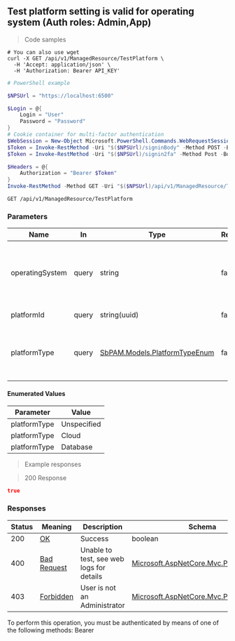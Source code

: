 
## Test platform setting is valid for operating system (Auth roles: Admin,App)

<a id="opIdTestPlatformAsync"></a>

> Code samples

```shell
# You can also use wget
curl -X GET /api/v1/ManagedResource/TestPlatform \
  -H 'Accept: application/json' \
  -H 'Authorization: Bearer API_KEY'

```

```powershell
# PowerShell example

$NPSUrl = "https://localhost:6500"

$Login = @{
    Login = "User"
    Password = "Password"
}
# Cookie container for multi-factor authentication
$WebSession = New-Object Microsoft.PowerShell.Commands.WebRequestSession
$Token = Invoke-RestMethod -Uri "$($NPSUrl)/signinBody" -Method POST -Body (ConvertTo-Json $Login) -WebSession $WebSession -ContentType "application/json"
$Token = Invoke-RestMethod -Uri "$($NPSUrl)/signin2fa" -Method Post -Body $MfaCode -Headers @{Authorization = "Bearer $Token"} -WebSession $WebSession -ContentType "application/json"

$Headers = @{
    Authorization = "Bearer $Token"
}
Invoke-RestMethod -Method GET -Uri "$($NPSUrl)/api/v1/ManagedResource/TestPlatform -Headers $Headers -ContentType "application/json"
```

`GET /api/v1/ManagedResource/TestPlatform`

<h3 id="test-platform-setting-is-valid-for-operating-system-(auth-roles:-admin,app)-parameters">Parameters</h3>

|Name|In|Type|Required|Description|
|---|---|---|---|---|
|operatingSystem|query|string|false|Operating system string e.g. "Microsoft Windows Server 2019"|
|platformId|query|string(uuid)|false|Platform Guid|
|platformType|query|[SbPAM.Models.PlatformTypeEnum](../Models/sbpam.models.platformtypeenum.md)|false|Name of platform (can be used instead of Guid)|

#### Enumerated Values

|Parameter|Value|
|---|---|
|platformType|Unspecified|
|platformType|Cloud|
|platformType|Database|

> Example responses

> 200 Response

```json
true
```

<h3 id="test-platform-setting-is-valid-for-operating-system-(auth-roles:-admin,app)-responses">Responses</h3>

|Status|Meaning|Description|Schema|
|---|---|---|---|
|200|[OK](https://tools.ietf.org/html/rfc7231#section-6.3.1)|Success|boolean|
|400|[Bad Request](https://tools.ietf.org/html/rfc7231#section-6.5.1)|Unable to test, see web logs for details|[Microsoft.AspNetCore.Mvc.ProblemDetails](../Models/microsoft.aspnetcore.mvc.problemdetails.md)|
|403|[Forbidden](https://tools.ietf.org/html/rfc7231#section-6.5.3)|User is not an Administrator|[Microsoft.AspNetCore.Mvc.ProblemDetails](../Models/microsoft.aspnetcore.mvc.problemdetails.md)|

<aside class="warning">
To perform this operation, you must be authenticated by means of one of the following methods:
Bearer
</aside>


